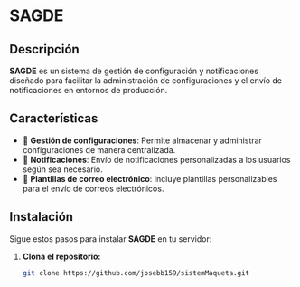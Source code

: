 # SAGDE  

## Descripción  
**SAGDE** es un sistema de gestión de configuración y notificaciones diseñado para facilitar la administración de configuraciones y el envío de notificaciones en entornos de producción.  

## Características  
- 🔹 **Gestión de configuraciones**: Permite almacenar y administrar configuraciones de manera centralizada.  
- 🔹 **Notificaciones**: Envío de notificaciones personalizadas a los usuarios según sea necesario.  
- 🔹 **Plantillas de correo electrónico**: Incluye plantillas personalizables para el envío de correos electrónicos.  

## Instalación  
Sigue estos pasos para instalar **SAGDE** en tu servidor:  

1. **Clona el repositorio:**  
   ```bash
   git clone https://github.com/josebb159/sistemMaqueta.git
